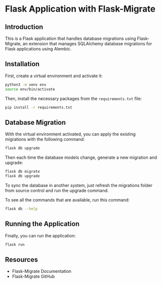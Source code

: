 # Flask Application with Flask-Migrate

## Introduction

This is a Flask application that handles database migrations using Flask-Migrate, an extension that manages SQLAlchemy database migrations for Flask applications using Alembic.

## Installation

First, create a virtual environment and activate it:

```bash
python3 -m venv env
source env/bin/activate
```

Then, install the necessary packages from the `requirements.txt` file:

```bash
pip install -r requirements.txt
```

## Database Migration

With the virtual environment activated, you can apply the existing migrations with the following command:

```bash
flask db upgrade
```

Then each time the database models change, generate a new migration and upgrade:

```bash
flask db migrate
flask db upgrade
```

To sync the database in another system, just refresh the migrations folder from source control and run the upgrade command.

To see all the commands that are available, run this command:

```bash
flask db --help
```

## Running the Application

Finally, you can run the application:

```bash
flask run
```

## Resources

- Flask-Migrate Documentation
- Flask-Migrate GitHub
